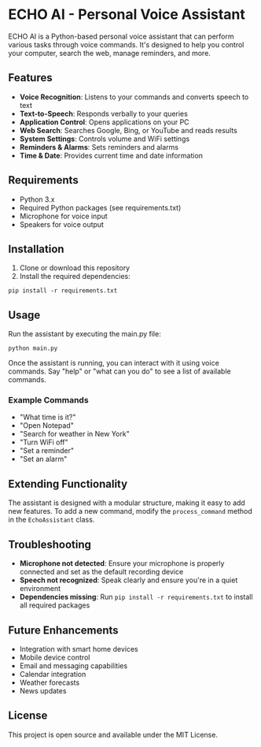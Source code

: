 # ECHO AI - Personal Voice Assistant

ECHO AI is a Python-based personal voice assistant that can perform various tasks through voice commands. It's designed to help you control your computer, search the web, manage reminders, and more.

## Features

- **Voice Recognition**: Listens to your commands and converts speech to text
- **Text-to-Speech**: Responds verbally to your queries
- **Application Control**: Opens applications on your PC
- **Web Search**: Searches Google, Bing, or YouTube and reads results
- **System Settings**: Controls volume and WiFi settings
- **Reminders & Alarms**: Sets reminders and alarms
- **Time & Date**: Provides current time and date information

## Requirements

- Python 3.x
- Required Python packages (see requirements.txt)
- Microphone for voice input
- Speakers for voice output

## Installation

1. Clone or download this repository
2. Install the required dependencies:

```
pip install -r requirements.txt
```

## Usage

Run the assistant by executing the main.py file:

```
python main.py
```

Once the assistant is running, you can interact with it using voice commands. Say "help" or "what can you do" to see a list of available commands.

### Example Commands

- "What time is it?"
- "Open Notepad"
- "Search for weather in New York"
- "Turn WiFi off"
- "Set a reminder"
- "Set an alarm"

## Extending Functionality

The assistant is designed with a modular structure, making it easy to add new features. To add a new command, modify the `process_command` method in the `EchoAssistant` class.

## Troubleshooting

- **Microphone not detected**: Ensure your microphone is properly connected and set as the default recording device
- **Speech not recognized**: Speak clearly and ensure you're in a quiet environment
- **Dependencies missing**: Run `pip install -r requirements.txt` to install all required packages

## Future Enhancements

- Integration with smart home devices
- Mobile device control
- Email and messaging capabilities
- Calendar integration
- Weather forecasts
- News updates

## License

This project is open source and available under the MIT License.
